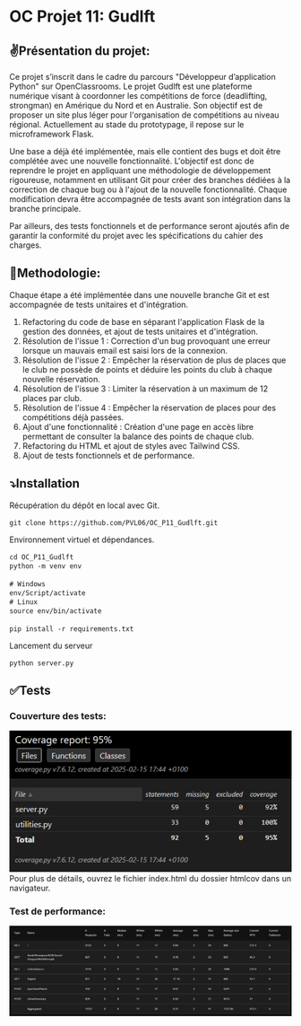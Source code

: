 # OC Projet 11: Gudlft

## :v:Présentation du projet:

Ce projet s’inscrit dans le cadre du parcours "Développeur d’application Python" sur OpenClassrooms.
Le projet Gudlft est une plateforme numérique visant à coordonner les compétitions de force (deadlifting, strongman) en Amérique du Nord et en Australie. Son objectif est de proposer un site plus léger pour l'organisation de compétitions au niveau régional. Actuellement au stade du prototypage, il repose sur le microframework Flask.

Une base a déjà été implémentée, mais elle contient des bugs et doit être complétée avec une nouvelle fonctionnalité. L'objectif est donc de reprendre le projet en appliquant une méthodologie de développement rigoureuse, notamment en utilisant Git pour créer des branches dédiées à la correction de chaque bug ou à l'ajout de la nouvelle fonctionnalité. Chaque modification devra être accompagnée de tests avant son intégration dans la branche principale.

Par ailleurs, des tests fonctionnels et de performance seront ajoutés afin de garantir la conformité du projet avec les spécifications du cahier des charges.

## :triangular_ruler:Methodologie:

Chaque étape a été implémentée dans une nouvelle branche Git et est accompagnée de tests unitaires et d'intégration. 
1. Refactoring du code de base en séparant l'application Flask de la gestion des données, et ajout de tests unitaires et d'intégration.
2. Résolution de l'issue 1 : Correction d'un bug provoquant une erreur lorsque un mauvais email est saisi lors de la connexion.
3. Résolution de l'issue 2 : Empêcher la réservation de plus de places que le club ne possède de points et déduire les points du club à chaque nouvelle réservation.
4. Résolution de l'issue 3 : Limiter la réservation à un maximum de 12 places par club.
5. Résolution de l'issue 4 : Empêcher la réservation de places pour des compétitions déjà passées.
6. Ajout d'une fonctionnalité : Création d'une page en accès libre permettant de consulter la balance des points de chaque club.
7. Refactoring du HTML et ajout de styles avec Tailwind CSS.
8. Ajout de tests fonctionnels et de performance.

## :arrow_heading_down:Installation
Récupération du dépôt en local avec Git.
```
git clone https://github.com/PVL06/OC_P11_Gudlft.git
```
Environnement virtuel et dépendances.
```
cd OC_P11_Gudlft
python -m venv env

# Windows
env/Script/activate
# Linux
source env/bin/activate

pip install -r requirements.txt
```
Lancement du serveur
```
python server.py
```

## :white_check_mark:Tests
### Couverture des tests:  

![test coverage](img/coverage.png)
Pour plus de détails, ouvrez le fichier index.html du dossier htmlcov dans un navigateur.

### Test de performance:
![test performance](img/perf.png)